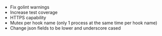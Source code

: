 * Fix golint warnings
* Increase test coverage
* HTTPS capability
* Mutex per hook name (only 1 process at the same time per hook name)
* Change json fields to be lower and underscore cased
